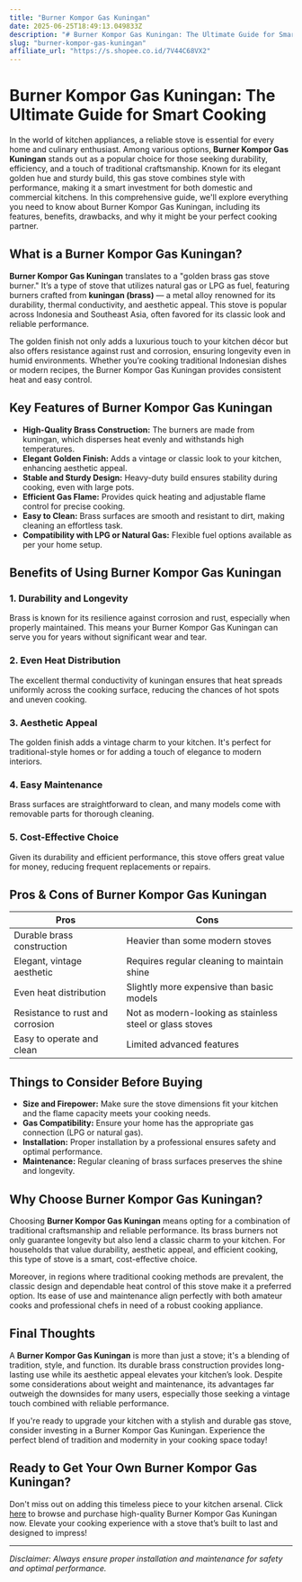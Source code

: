 ```yaml
---
title: "Burner Kompor Gas Kuningan"
date: 2025-06-25T18:49:13.049833Z
description: "# Burn­er Kompor Gas Kuningan: The Ultimate Guide for Smart Cooking..."
slug: "burner-kompor-gas-kuningan"
affiliate_url: "https://s.shopee.co.id/7V44C68VX2"
---
```

# Burn­er Kompor Gas Kuningan: The Ultimate Guide for Smart Cooking

In the world of kitchen appliances, a reliable stove is essential for every home and culinary enthusiast. Among various options, **Burner Kompor Gas Kuningan** stands out as a popular choice for those seeking durability, efficiency, and a touch of traditional craftsmanship. Known for its elegant golden hue and sturdy build, this gas stove combines style with performance, making it a smart investment for both domestic and commercial kitchens. In this comprehensive guide, we'll explore everything you need to know about Burner Kompor Gas Kuningan, including its features, benefits, drawbacks, and why it might be your perfect cooking partner.

## What is a Burner Kompor Gas Kuningan?

**Burner Kompor Gas Kuningan** translates to a "golden brass gas stove burner." It’s a type of stove that utilizes natural gas or LPG as fuel, featuring burners crafted from **kuningan (brass)** — a metal alloy renowned for its durability, thermal conductivity, and aesthetic appeal. This stove is popular across Indonesia and Southeast Asia, often favored for its classic look and reliable performance.

The golden finish not only adds a luxurious touch to your kitchen décor but also offers resistance against rust and corrosion, ensuring longevity even in humid environments. Whether you’re cooking traditional Indonesian dishes or modern recipes, the Burner Kompor Gas Kuningan provides consistent heat and easy control.

## Key Features of Burner Kompor Gas Kuningan

- **High-Quality Brass Construction:** The burners are made from kuningan, which disperses heat evenly and withstands high temperatures.
- **Elegant Golden Finish:** Adds a vintage or classic look to your kitchen, enhancing aesthetic appeal.
- **Stable and Sturdy Design:** Heavy-duty build ensures stability during cooking, even with large pots.
- **Efficient Gas Flame:** Provides quick heating and adjustable flame control for precise cooking.
- **Easy to Clean:** Brass surfaces are smooth and resistant to dirt, making cleaning an effortless task.
- **Compatibility with LPG or Natural Gas:** Flexible fuel options available as per your home setup.

## Benefits of Using Burner Kompor Gas Kuningan

### 1. Durability and Longevity
Brass is known for its resilience against corrosion and rust, especially when properly maintained. This means your Burner Kompor Gas Kuningan can serve you for years without significant wear and tear.

### 2. Even Heat Distribution
The excellent thermal conductivity of kuningan ensures that heat spreads uniformly across the cooking surface, reducing the chances of hot spots and uneven cooking.

### 3. Aesthetic Appeal
The golden finish adds a vintage charm to your kitchen. It's perfect for traditional-style homes or for adding a touch of elegance to modern interiors.

### 4. Easy Maintenance
Brass surfaces are straightforward to clean, and many models come with removable parts for thorough cleaning.

### 5. Cost-Effective Choice
Given its durability and efficient performance, this stove offers great value for money, reducing frequent replacements or repairs.

## Pros & Cons of Burner Kompor Gas Kuningan

| Pros                                      | Cons                          |
|-------------------------------------------|------------------------------|
| Durable brass construction               | Heavier than some modern stoves |
| Elegant, vintage aesthetic               | Requires regular cleaning to maintain shine |
| Even heat distribution                   | Slightly more expensive than basic models |
| Resistance to rust and corrosion         | Not as modern-looking as stainless steel or glass stoves |
| Easy to operate and clean                | Limited advanced features |

## Things to Consider Before Buying

- **Size and Firepower:** Make sure the stove dimensions fit your kitchen and the flame capacity meets your cooking needs.
- **Gas Compatibility:** Ensure your home has the appropriate gas connection (LPG or natural gas).
- **Installation:** Proper installation by a professional ensures safety and optimal performance.
- **Maintenance:** Regular cleaning of brass surfaces preserves the shine and longevity.

## Why Choose Burner Kompor Gas Kuningan?

Choosing **Burner Kompor Gas Kuningan** means opting for a combination of traditional craftsmanship and reliable performance. Its brass burners not only guarantee longevity but also lend a classic charm to your kitchen. For households that value durability, aesthetic appeal, and efficient cooking, this type of stove is a smart, cost-effective choice.

Moreover, in regions where traditional cooking methods are prevalent, the classic design and dependable heat control of this stove make it a preferred option. Its ease of use and maintenance align perfectly with both amateur cooks and professional chefs in need of a robust cooking appliance.

## Final Thoughts

A **Burner Kompor Gas Kuningan** is more than just a stove; it's a blending of tradition, style, and function. Its durable brass construction provides long-lasting use while its aesthetic appeal elevates your kitchen’s look. Despite some considerations about weight and maintenance, its advantages far outweigh the downsides for many users, especially those seeking a vintage touch combined with reliable performance.

If you're ready to upgrade your kitchen with a stylish and durable gas stove, consider investing in a Burner Kompor Gas Kuningan. Experience the perfect blend of tradition and modernity in your cooking space today!

## Ready to Get Your Own Burner Kompor Gas Kuningan?

Don't miss out on adding this timeless piece to your kitchen arsenal. Click [here](https://s.shopee.co.id/7V44C68VX2) to browse and purchase high-quality Burner Kompor Gas Kuningan now. Elevate your cooking experience with a stove that’s built to last and designed to impress!

---

*Disclaimer: Always ensure proper installation and maintenance for safety and optimal performance.*